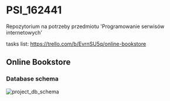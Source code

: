 # PSI_162441
Repozytorium na potrzeby przedmiotu 'Programowanie serwisów internetowych'

tasks list: https://trello.com/b/EvrnSU5q/online-bookstore 

## Online Bookstore

### Database schema

![project_db_schema](https://user-images.githubusercontent.com/72739801/208241027-713160e3-d08c-4a23-8e1a-1b00fab9c123.png)
